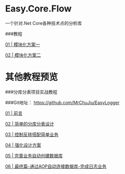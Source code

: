 # Easy.Core.Flow

一个针对.Net Core各种技术点的分析库

###教程

[01 |  模块化方案一](https://www.cnblogs.com/MrChuJiu/p/13689123.html)

[02 |  模块化方案二](https://www.cnblogs.com/MrChuJiu/p/13708035.html)



# 其他教程预览 

###分库分表项目实战教程

###Git地址： https://github.com/MrChuJiu/EasyLogger

[01 |  前言](https://www.cnblogs.com/HDONG/p/13517146.html)

[02 |  简单的分库分表设计](https://www.cnblogs.com/HDONG/p/13517207.html)

[03 |  控制反转搭配简单业务](https://www.cnblogs.com/HDONG/p/13527308.html)

[04 |  强化设计方案](https://www.cnblogs.com/HDONG/p/13539186.html)

[05 |  完善业务自动创建数据库](https://www.cnblogs.com/HDONG/p/13552014.html)

[06 |  最终篇-通过AOP自动连接数据库-完成日志业务](https://www.cnblogs.com/HDONG/p/13575511.html)


